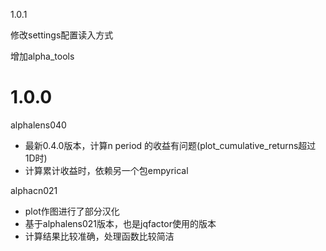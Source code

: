 1.0.1

修改settings配置读入方式

增加alpha_tools

# 1.0.0

alphalens040

* 最新0.4.0版本，计算n period 的收益有问题(plot_cumulative_returns超过1D时)
* 计算累计收益时，依赖另一个包empyrical

alphacn021

* plot作图进行了部分汉化
* 基于alphalens021版本，也是jqfactor使用的版本
* 计算结果比较准确，处理函数比较简洁
